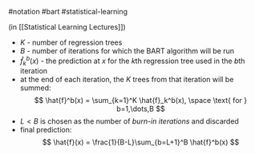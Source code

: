 #notation #bart #statistical-learning

(in [[Statistical Learning Lectures]])

- $K$ - number of regression trees
- $B$ - number of iterations for which the BART algorithm will be run
- $\hat{f}_k^b(x)$ - the prediction at $x$ for the $k$th regression tree used in the $b$th iteration
- at the end of each iteration, the $K$ trees from that iteration will be summed:
$$
\hat{f}^b(x) = \sum_{k=1}^K \hat{f}_k^b(x), \space \text{ for } b=1,\dots,B
$$
- $L < B$ is chosen as the number of *burn-in iterations* and discarded
- final prediction:
$$
\hat{f}(x) = \frac{1}{B-L}\sum_{b=L+1}^B \hat{f}^b(x)
$$
